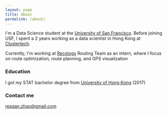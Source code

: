 ```yaml
---
layout: page
title: About
permalink: /about/
---
```


I'm a Data Science student at the [University of San Francisco](https://www.usfca.edu/arts-sciences/graduate-programs/data-science). Before joining USF, I spent a 2 years working as a data scientist in Hong Kong at [Clustertech](https://www.clustertech.com/hk/welcome).

Currently, I'm working at [Recology](https://www.recology.com/) Routing Team as an intern, where I focus on route optimization, route planning, and GPS visualization


### Education

I got my STAT bachelor degree from [University of Hong Kong](https://saasweb.hku.hk/) (2017)


### Contact me

[reagan.zhao@gmail.com](mailto:reagan.zhao@gmail.com)
